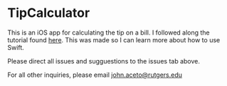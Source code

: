 # TipCalculator
This is an iOS app for calculating the tip on a bill. I followed along the tutorial found [here](https://www.makeschool.com/academy/track/build-ios-apps/build-a-tip-calculator-in-swift-4/intro-tip-calculator). This was made so I can learn more about how to use Swift.

Please direct all issues and sugguestions to the issues tab above.

For all other inquiries, please email john.aceto@rutgers.edu
